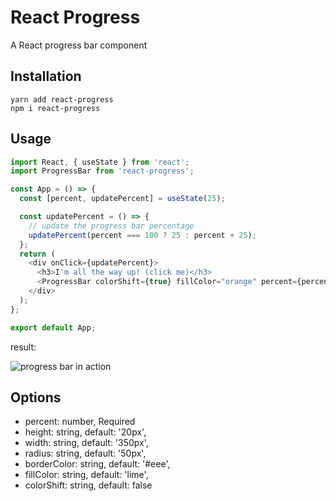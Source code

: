 # React Progress

A React progress bar component

## Installation

```
yarn add react-progress
npm i react-progress
```

## Usage

```javascript
import React, { useState } from 'react';
import ProgressBar from 'react-progress';

const App = () => {
  const [percent, updatePercent] = useState(25);

  const updatePercent = () => {
    // update the progress bar percentage
    updatePercent(percent === 100 ? 25 : percent + 25);
  };
  return (
    <div onClick={updatePercent}>
      <h3>I'm all the way up! (click me)</h3>
      <ProgressBar colorShift={true} fillColor="orange" percent={percent} />
    </div>
  );
};

export default App;
```

result:

![progress bar in action]('/example.png?raw=true')

## Options

- percent: number, Required
- height: string, default: '20px',
- width: string, default: '350px',
- radius: string, default: '50px',
- borderColor: string, default: '#eee',
- fillColor: string, default: 'lime',
- colorShift: string, default: false
